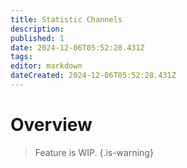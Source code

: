 ```yaml
---
title: Statistic Channels
description: 
published: 1
date: 2024-12-06T05:52:28.431Z
tags: 
editor: markdown
dateCreated: 2024-12-06T05:52:28.431Z
---
```


# Overview
> Feature is WIP.
{.is-warning}

